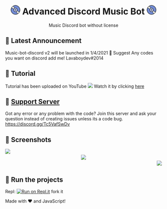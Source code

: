 <h1 align="center"><img src="./assets/Music.gif" width="30px"> Advanced Discord Music Bot <img src="./assets/Music.gif" width="30px"></h1>
<p align="center">Music Discord bot without license</p>

## 📝 Latest Announcement
Music-bot-discord v2 will be launched in 1/4/2021 :tada: Suggest Any codes you want on discord add me! Lavaboydev#2014

## 📝 Tutorial
Tutorial has been uploaded on YouTube <img src="https://www.youtube.com/about/static/svgs/icons/brand-resources/YouTube_icon_full-color.svg?cache=f2ec7a5" width="30px"> Watch it by clicking [here](https://youtu.be/EyJBjTwl3QE)

## 📝 [Support Server](https://discord.gg/a9SHDpD)
Got any error or any problem with the code? Join this server and ask your question instead of creating issues unless its a code bug. https://discord.gg/Tc5VafSwDv

## 📸 Screenshots

<div align="left"><img src="https://cdn.discordapp.com/attachments/824594957800439848/824617799233044540/play.png"></div><div align="center"><img src="https://cdn.discordapp.com/attachments/824594957800439848/824609198733000714/queue.png"></div><div align="right"><img src="https://cdn.discordapp.com/attachments/824594957800439848/824609182879055902/volume.png"></div>

## 💨 Run the projects
Repl: [![Run on Repl.it](https://replit.com/@RayenMichael/Advanced-Discord-music-bot)](https://repl.it/github/SudhanPlayz/Discord-MusicBot)
fork it

Made with :heart: and JavaScript!
